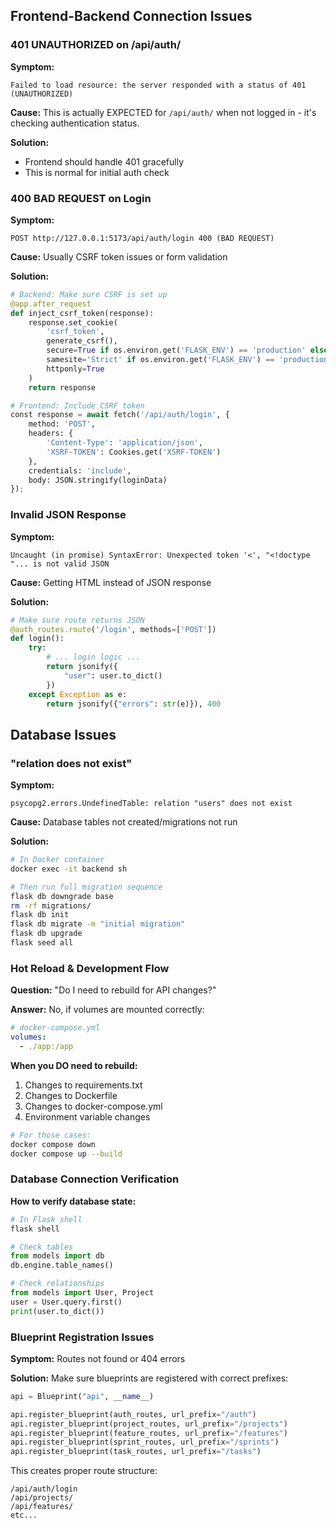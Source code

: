 ## Frontend-Backend Connection Issues

### 401 UNAUTHORIZED on /api/auth/
**Symptom:**
```
Failed to load resource: the server responded with a status of 401 (UNAUTHORIZED)
```
**Cause:** This is actually EXPECTED for `/api/auth/` when not logged in - it's checking authentication status.

**Solution:**
- Frontend should handle 401 gracefully
- This is normal for initial auth check

### 400 BAD REQUEST on Login
**Symptom:**
```
POST http://127.0.0.1:5173/api/auth/login 400 (BAD REQUEST)
```
**Cause:** Usually CSRF token issues or form validation

**Solution:**
```python
# Backend: Make sure CSRF is set up
@app.after_request
def inject_csrf_token(response):
    response.set_cookie(
        'csrf_token',
        generate_csrf(),
        secure=True if os.environ.get('FLASK_ENV') == 'production' else False,
        samesite='Strict' if os.environ.get('FLASK_ENV') == 'production' else None,
        httponly=True
    )
    return response

# Frontend: Include CSRF token
const response = await fetch('/api/auth/login', {
    method: 'POST',
    headers: {
        'Content-Type': 'application/json',
        'XSRF-TOKEN': Cookies.get('XSRF-TOKEN')
    },
    credentials: 'include',
    body: JSON.stringify(loginData)
});
```

### Invalid JSON Response
**Symptom:**
```
Uncaught (in promise) SyntaxError: Unexpected token '<', "<!doctype "... is not valid JSON
```
**Cause:** Getting HTML instead of JSON response

**Solution:**
```python
# Make sure route returns JSON
@auth_routes.route('/login', methods=['POST'])
def login():
    try:
        # ... login logic ...
        return jsonify({
            "user": user.to_dict()
        })
    except Exception as e:
        return jsonify({"errors": str(e)}), 400
```

## Database Issues

### "relation does not exist"
**Symptom:**
```
psycopg2.errors.UndefinedTable: relation "users" does not exist
```
**Cause:** Database tables not created/migrations not run

**Solution:**
```bash
# In Docker container
docker exec -it backend sh

# Then run full migration sequence
flask db downgrade base
rm -rf migrations/
flask db init
flask db migrate -m "initial migration"
flask db upgrade
flask seed all
```

### Hot Reload & Development Flow
**Question:** "Do I need to rebuild for API changes?"

**Answer:** No, if volumes are mounted correctly:
```yaml
# docker-compose.yml
volumes:
  - ./app:/app
```

**When you DO need to rebuild:**
1. Changes to requirements.txt
2. Changes to Dockerfile
3. Changes to docker-compose.yml
4. Environment variable changes

```bash
# For those cases:
docker compose down
docker compose up --build
```

### Database Connection Verification
**How to verify database state:**
```python
# In Flask shell
flask shell

# Check tables
from models import db
db.engine.table_names()

# Check relationships
from models import User, Project
user = User.query.first()
print(user.to_dict())
```

### Blueprint Registration Issues
**Symptom:** Routes not found or 404 errors

**Solution:** Make sure blueprints are registered with correct prefixes:
```python
api = Blueprint("api", __name__)

api.register_blueprint(auth_routes, url_prefix="/auth")
api.register_blueprint(project_routes, url_prefix="/projects")
api.register_blueprint(feature_routes, url_prefix="/features")
api.register_blueprint(sprint_routes, url_prefix="/sprints")
api.register_blueprint(task_routes, url_prefix="/tasks")
```

This creates proper route structure:
```
/api/auth/login
/api/projects/
/api/features/
etc...
```

